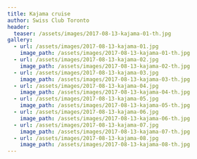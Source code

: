 ```yaml
---
title: Kajama cruise
author: Swiss Club Toronto
header:
  teaser: /assets/images/2017-08-13-kajama-01-th.jpg
gallery:
  - url: /assets/images/2017-08-13-kajama-01.jpg
    image_path: /assets/images/2017-08-13-kajama-01-th.jpg
  - url: /assets/images/2017-08-13-kajama-02.jpg
    image_path: /assets/images/2017-08-13-kajama-02-th.jpg
  - url: /assets/images/2017-08-13-kajama-03.jpg
    image_path: /assets/images/2017-08-13-kajama-03-th.jpg
  - url: /assets/images/2017-08-13-kajama-04.jpg
    image_path: /assets/images/2017-08-13-kajama-04-th.jpg
  - url: /assets/images/2017-08-13-kajama-05.jpg
    image_path: /assets/images/2017-08-13-kajama-05-th.jpg
  - url: /assets/images/2017-08-13-kajama-06.jpg
    image_path: /assets/images/2017-08-13-kajama-06-th.jpg
  - url: /assets/images/2017-08-13-kajama-07.jpg
    image_path: /assets/images/2017-08-13-kajama-07-th.jpg
  - url: /assets/images/2017-08-13-kajama-08.jpg
    image_path: /assets/images/2017-08-13-kajama-08-th.jpg
---
```

